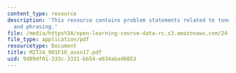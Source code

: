 ```yaml
---
content_type: resource
description: 'This resource contains problem statements related to tone III: intonation
  and phrasing.'
file: /media/https%3A/open-learning-course-data-rc.s3.amazonaws.com/24-901-language-and-its-structure-i-phonology-fall-2010/9d89df01333c3331bb54e034abad6053_MIT24_901F10_assn17.pdf
file_type: application/pdf
resourcetype: Document
title: MIT24_901F10_assn17.pdf
uid: 9d89df01-333c-3331-bb54-e034abad6053
---
```


